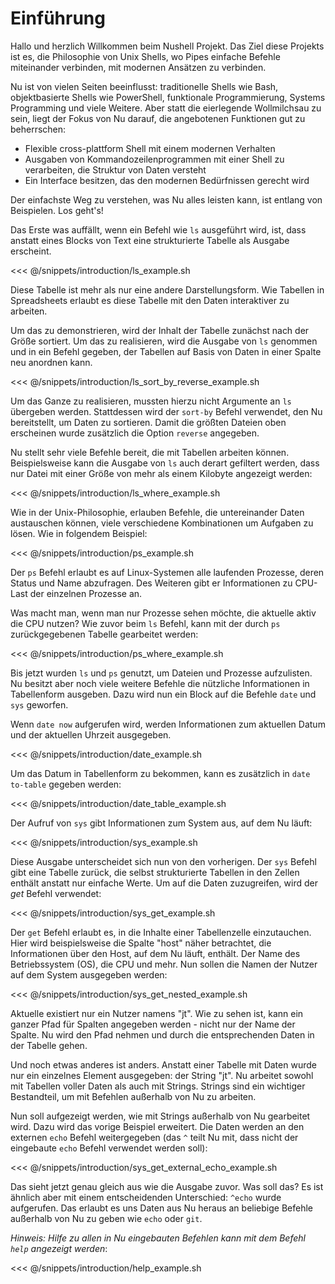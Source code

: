 # Einführung

Hallo und herzlich Willkommen beim Nushell Projekt. Das Ziel diese Projekts ist es, die Philosophie von Unix Shells, wo Pipes einfache Befehle miteinander verbinden, mit modernen Ansätzen zu verbinden.

Nu ist von vielen Seiten beeinflusst: traditionelle Shells wie Bash, objektbasierte Shells wie PowerShell, funktionale Programmierung, Systems Programming und viele Weitere. Aber statt die eierlegende Wollmilchsau zu sein, liegt der Fokus von Nu darauf, die angebotenen Funktionen gut zu beherrschen:

- Flexible cross-plattform Shell mit einem modernen Verhalten
- Ausgaben von Kommandozeilenprogrammen mit einer Shell zu verarbeiten, die Struktur von Daten versteht
- Ein Interface besitzen, das den modernen Bedürfnissen gerecht wird

Der einfachste Weg zu verstehen, was Nu alles leisten kann, ist entlang von Beispielen. Los geht's!

Das Erste was auffällt, wenn ein Befehl wie `ls` ausgeführt wird, ist, dass anstatt eines Blocks von Text eine strukturierte Tabelle als Ausgabe erscheint.

<<< @/snippets/introduction/ls_example.sh

Diese Tabelle ist mehr als nur eine andere Darstellungsform. Wie Tabellen in Spreadsheets erlaubt es diese Tabelle mit den Daten interaktiver zu arbeiten.

Um das zu demonstrieren, wird der Inhalt der Tabelle zunächst nach der Größe sortiert. Um das zu realisieren, wird die Ausgabe von `ls` genommen und in ein Befehl gegeben, der Tabellen auf Basis von Daten in einer Spalte neu anordnen kann.

<<< @/snippets/introduction/ls_sort_by_reverse_example.sh

Um das Ganze zu realisieren, mussten hierzu nicht Argumente an `ls` übergeben werden. Stattdessen wird der `sort-by` Befehl verwendet, den Nu bereitstellt, um Daten zu sortieren. Damit die größten Dateien oben erscheinen wurde zusätzlich die Option `reverse` angegeben.

Nu stellt sehr viele Befehle bereit, die mit Tabellen arbeiten können. Beispielsweise kann die Ausgabe von `ls` auch derart gefiltert werden, dass nur Datei mit einer Größe von mehr als einem Kilobyte angezeigt werden:

<<< @/snippets/introduction/ls_where_example.sh

Wie in der Unix-Philosophie, erlauben Befehle, die untereinander Daten austauschen können, viele verschiedene Kombinationen um Aufgaben zu lösen. Wie in folgendem Beispiel:

<<< @/snippets/introduction/ps_example.sh

Der `ps` Befehl erlaubt es auf Linux-Systemen alle laufenden Prozesse, deren Status und Name abzufragen. Des Weiteren gibt er Informationen zu CPU-Last der einzelnen Prozesse an.

Was macht man, wenn man nur Prozesse sehen möchte, die aktuelle aktiv die CPU nutzen? Wie zuvor beim `ls` Befehl, kann mit der durch `ps` zurückgegebenen Tabelle gearbeitet werden:

<<< @/snippets/introduction/ps_where_example.sh

Bis jetzt wurden `ls` und `ps` genutzt, um Dateien und Prozesse aufzulisten. Nu besitzt aber noch viele weitere Befehle die nützliche Informationen in Tabellenform ausgeben. Dazu wird nun ein Block auf die Befehle `date` und `sys` geworfen.

Wenn `date now` aufgerufen wird, werden Informationen zum aktuellen Datum und der aktuellen Uhrzeit ausgegeben.

<<< @/snippets/introduction/date_example.sh

Um das Datum in Tabellenform zu bekommen, kann es zusätzlich in `date to-table` gegeben werden:

<<< @/snippets/introduction/date_table_example.sh

Der Aufruf von `sys` gibt Informationen zum System aus, auf dem Nu läuft:

<<< @/snippets/introduction/sys_example.sh

Diese Ausgabe unterscheidet sich nun von den vorherigen. Der `sys` Befehl gibt eine Tabelle zurück, die selbst strukturierte Tabellen in den Zellen enthält anstatt nur einfache Werte. Um auf die Daten zuzugreifen, wird der _get_ Befehl verwendet:

<<< @/snippets/introduction/sys_get_example.sh

Der `get` Befehl erlaubt es, in die Inhalte einer Tabellenzelle einzutauchen. Hier wird beispielsweise die Spalte "host" näher betrachtet, die Informationen über den Host, auf dem Nu läuft, enthält. Der Name des Betriebssystem (OS), die CPU und mehr. Nun sollen die Namen der Nutzer auf dem System ausgegeben werden:

<<< @/snippets/introduction/sys_get_nested_example.sh

Aktuelle existiert nur ein Nutzer namens "jt". Wie zu sehen ist, kann ein ganzer Pfad für Spalten angegeben werden - nicht nur der Name der Spalte. Nu wird den Pfad nehmen und durch die entsprechenden Daten in der Tabelle gehen.

Und noch etwas anderes ist anders. Anstatt einer Tabelle mit Daten wurde nur ein einzelnes Element ausgegeben: der String "jt". Nu arbeitet sowohl mit Tabellen voller Daten als auch mit Strings. Strings sind ein wichtiger Bestandteil, um mit Befehlen außerhalb von Nu zu arbeiten.

Nun soll aufgezeigt werden, wie mit Strings außerhalb von Nu gearbeitet wird. Dazu wird das vorige Beispiel erweitert. Die Daten werden an den externen `echo` Befehl weitergegeben (das `^` teilt Nu mit, dass nicht der eingebaute `echo` Befehl verwendet werden soll):

<<< @/snippets/introduction/sys_get_external_echo_example.sh

Das sieht jetzt genau gleich aus wie die Ausgabe zuvor. Was soll das? Es ist ähnlich aber mit einem entscheidenden Unterschied: `^echo` wurde aufgerufen. Das erlaubt es uns Daten aus Nu heraus an beliebige Befehle außerhalb von Nu zu geben wie `echo` oder `git`.

_Hinweis: Hilfe zu allen in Nu eingebauten Befehlen kann mit dem Befehl `help` angezeigt werden_:

<<< @/snippets/introduction/help_example.sh
